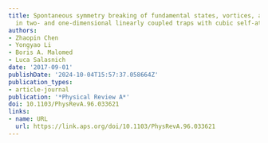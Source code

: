 ```yaml
---
title: Spontaneous symmetry breaking of fundamental states, vortices, and dipoles
  in two- and one-dimensional linearly coupled traps with cubic self-attraction
authors:
- Zhaopin Chen
- Yongyao Li
- Boris A. Malomed
- Luca Salasnich
date: '2017-09-01'
publishDate: '2024-10-04T15:57:37.058664Z'
publication_types:
- article-journal
publication: '*Physical Review A*'
doi: 10.1103/PhysRevA.96.033621
links:
- name: URL
  url: https://link.aps.org/doi/10.1103/PhysRevA.96.033621
---
```


